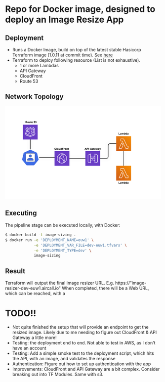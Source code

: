 # Repo for Docker image, designed to deploy an Image Resize App

## Deployment
* Runs a Docker Image, build on top of the latest stable Hasicorp Terraform image (1.0.11 at commit time). See [here](https://hub.docker.com/r/hashicorp/terraform/tags) 
* Terraform to deploy following resource (List is not exhaustive).
    * 1 or more Lambdas
    * API Gateway
    * CloudFront
    * Route 53

## Network Topology
![This](https://github.com/JamesCampbellIDBS/image-sizing-app/blob/master/Network_Topology.png?raw=true)

## Executing
The pipeline stage can be executed locally, with Docker:

```bash
$ docker build -t image-sizing .
$ docker run -e 'DEPLOYMENT_NAME=euw1' \
             -e 'DEPLOYMENT_VAR_FILE=dev-euw1.tfvars' \
             -e 'DEPLOYMENT_TYPE=dev' \
             image-sizing
```

## Result
Terraform will output the final image resizer URL. E.g. https://"image-resizer-dev-euw1.aircall.io"
When completed, there will be a Web URL, which can be reached, with a 

# TODO!!
* Not quite finished the setup that will provide an endpoint to get the resized image. Likely due to me needing to figure out CloudFront & API Gateway a little more!
* Testing: the deployment end to end. Not able to test in AWS, as I don't have an account
* Testing: Add a simple smoke test to the deployment script, which hits the API, with an image, and validates the response
* Authentication: Figure out how to set up authentication with the app
* Improvements: CloudFront and API Gateway are a bit complex. Consider breaking out into TF Modules. Same with s3.
